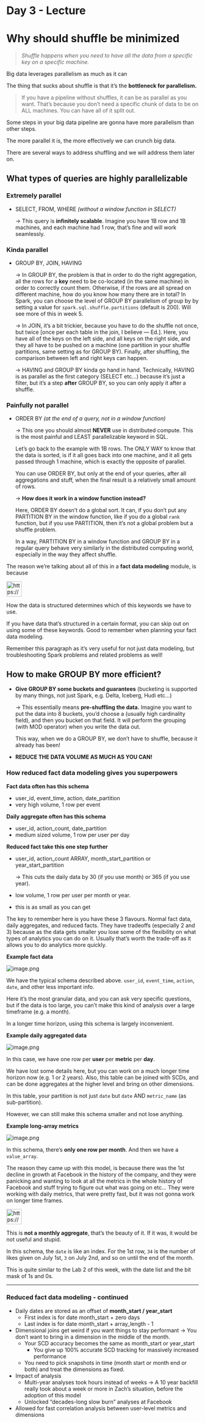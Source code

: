 # Day 3 - Lecture

# Why should shuffle be minimized

> *Shuffle happens when you need to have all the data from a specific key on a specific machine.*
>

Big data leverages parallelism as much as it can

The thing that sucks about shuffle is that it’s the **bottleneck for parallelism.**

> If you have a pipeline without shuffles, it can be as parallel as you want. That’s because you don’t need a specific chunk of data to be on ALL machines. You can have all of it split out.
>

Some steps in your big data pipeline are gonna have more parallelism than other steps.

The more parallel it is, the more effectively we can crunch big data.

There are several ways to address shuffling and we will address them later on.

## What types of queries are highly parallelizable

### **Extremely parallel**

- SELECT, FROM, WHERE *(without a window function in SELECT)*

    → This query is **infinitely scalable**.
    Imagine you have 1B row and 1B machines, and each machine had 1 row, that’s fine and will work seamlessly.

### **Kinda parallel**

- GROUP BY, JOIN, HAVING

    → In GROUP BY, the problem is that in order to do the right aggregation, all the rows for a **key** need to be co-located (in the same machine) in order to correctly count them. Otherwise, if the rows are all spread on different machine, how do you know how many there are in total?
    In Spark, you can choose the level of GROUP BY parallelism of group by by setting a value for `spark.sql.shuffle.partitions` (default is 200). Will see more of this in week 5.

    → In JOIN, it’s a bit trickier, because you have to do the shuffle not once, but twice [once per each table in the join, I believe — Ed.]. Here, you have all of the keys on the left side, and all keys on the right side, and they all have to be pushed on a machine (one partition in your shuffle partitions, same setting as for GROUP BY). Finally, after shuffling, the comparison between left and right keys can happen.

    → HAVING and GROUP BY kinda go hand in hand. Technically, HAVING is as parallel as the first category (SELECT etc…) because it’s just a filter, but it’s a step **after** GROUP BY, so you can only apply it after a shuffle.

### **Painfully not parallel**

- ORDER BY *(at the end of a query, not in a window function)*

    → This one you should almost **NEVER** use in distributed compute. This is the most painful and LEAST parallelizable keyword in SQL.

    Let’s go back to the example with 1B rows. The ONLY WAY to know that the data is sorted, is if it all goes back into one machine, and it all gets passed through 1 machine, which is exactly the opposite of parallel.

    You can use ORDER BY, but only at the end of your queries, after all aggregations and stuff, when the final result is a relatively small amount of rows.

    → **How does it work in a window function instead?**

    Here, ORDER BY doesn’t do a global sort. It can, if you don’t put any PARTITION BY in the window function, like if you do a global `rank` function, but if you use PARTITION, then it’s not a global problem but a shuffle problem.

    In a way, PARTITION BY in a window function and GROUP BY in a regular query behave very similarly in the distributed computing world, especially in the way they affect shuffle.

The reason we’re talking about all of this in a **fact data modeling** module, is because

<aside>
<img src="https://www.notion.so/icons/light-bulb_blue.svg" alt="https://www.notion.so/icons/light-bulb_blue.svg" width="40px" />

How the data is structured determines which of this keywords we have to use.

</aside>

If you have data that’s structured in a certain format, you can skip out on using some of these keywords. Good to remember when planning your fact data modeling.

Remember this paragraph as it’s very useful for not just data modeling, but troubleshooting Spark problems and related problems as well!

## How to make GROUP BY more efficient?

- **Give GROUP BY some buckets and guarantees** (bucketing is supported by many things, not just Spark, e.g. Delta, Iceberg, Hudi etc…)

    → This essentially means **pre-shuffling the data.** Imagine you want to put the data into 8 buckets, you’d choose a (usually high cardinality field), and then you bucket on that field. It will perform the grouping (with MOD operator) when you write the data out.

    This way, when we do a GROUP BY, we don’t have to shuffle, because it already has been!

- **REDUCE THE DATA VOLUME AS MUCH AS YOU CAN!**

### How reduced fact data modeling gives you superpowers

**Fact data often has this schema**

- user_id, event_time, action, date_partition
- very high volume, 1 row per event

**Daily aggregate often has this schema**

- user_id, action_count, date_partition
- medium sized volume, 1 row per user per day

**Reduced fact take this one step further**

- user_id, action_count ARRAY, month_start_partition or year_start_partition

    → This cuts the daily data by 30 (if you use month) or 365 (if you use year).

- low volume, 1 row per user per month or year.
- this is as small as you can get

The key to remember here is you have these 3 flavours. Normal fact data, daily aggregates, and reduced facts. They have tradeoffs (especially 2 and 3) because as the data gets smaller you lose some of the flexibility on what types of analytics you can do on it. Usually that’s worth the trade-off as it allows you to do analytics more quickly.

**Example fact data**

![image.png](images/d3le_1.png)

We have the typical schema described above. `user_id`, `event_time`, `action`, `date`, and other less important info.

Here it’s the most granular data, and you can ask very specific questions, but if the data is too large, you can’t make this kind of analysis over a large timeframe (e.g. a month).

In a longer time horizon, using this schema is largely inconvenient.

**Example daily aggregated data**

![image.png](images/d3le_2.png)

In this case, we have one row per **user** per **metric** per **day**.

We have lost some details here, but you can work on a much longer time horizon now (e.g. 1 or 2 years). Also, this table can be joined with SCDs, and can be done aggregates at the higher level and bring on other dimensions.

In this table, your partition is not just `date` but `date` AND `metric_name` (as sub-partition).

However, we can still make this schema smaller and not lose anything.

**Example long-array metrics**

![image.png](images/d3le_3.png)

In this schema, there’s **only one row per month**. And then we have a `value_array`.

The reason they came up with this model, is because there was the 1st decline in growth at Facebook in the history of the company, and they were panicking and wanting to look at all the metrics in the whole history of Facebook and stuff trying to figure out what was going on etc… They were working with daily metrics, that were pretty fast, but it was not gonna work on longer time frames.

<aside>
<img src="https://www.notion.so/icons/light-bulb_blue.svg" alt="https://www.notion.so/icons/light-bulb_blue.svg" width="40px" />

This is **not a monthly aggregate**, that’s the beauty of it. If it was, it would be not useful and stupid.

</aside>

In this schema, the `date` is like an index. For the 1st row, `34` is the number of likes given on July 1st, `3` on July 2nd, and so on until the end of the month.

This is quite similar to the Lab 2 of this week, with the date list and the bit mask of 1s and 0s.

---

### Reduced fact data modeling - continued

- Daily dates are stored as an offset of **month_start / year_start**
  - First index is for date month_start + zero days
  - Last index is for date month_start + array_length - 1
- Dimensional joins get weird if you want things to stay performant
→ You don’t want to bring in a dimension in the middle of the month.
  - Your SCD accuracy becomes the same as month_start or year_start
    - You give up 100% accurate SCD tracking for massively increased performance
  - You need to pick snapshots in time (month start or month end or both) and treat the dimensions as fixed.
- Impact of analysis
  - Multi-year analyses took hours instead of weeks
    → A 10 year backfill really took about a week or more in Zach’s situation, before the adoption of this model
  - Unlocked “decades-long slow burn” analyses at Facebook
- Allowed for fast correlation analysis between user-level metrics and dimensions
